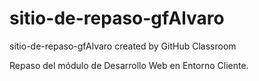 # sitio-de-repaso-gfAlvaro
sitio-de-repaso-gfAlvaro created by GitHub Classroom

Repaso del módulo de Desarrollo Web en Entorno Cliente.
